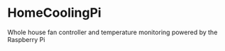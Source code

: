 HomeCoolingPi
=============

Whole house fan controller and temperature monitoring powered by the Raspberry Pi
